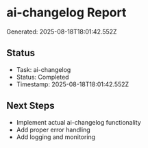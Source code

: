 # ai-changelog Report

Generated: 2025-08-18T18:01:42.552Z

## Status
- Task: ai-changelog
- Status: Completed
- Timestamp: 2025-08-18T18:01:42.552Z

## Next Steps
- Implement actual ai-changelog functionality
- Add proper error handling
- Add logging and monitoring
